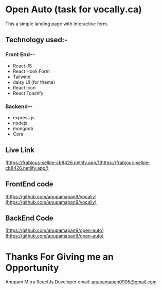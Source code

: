 # Open Auto (task for vocally.ca)

This a simple landing page with interactive form.

## Technology used:-


### Front End--
- React JS
- React Hook Form
- Tailwind
- daisy Ui (for theme)
- React Icon
- React Toastify 

### Backend--

- express js 
- nodejs
- mongodb
- Cors


## Live Link 
[https://frabjous-selkie-cb8426.netlify.app/](https://frabjous-selkie-cb8426.netlify.app/)


## FrontEnd code
[https://github.com/anupamapan9/vocally](https://github.com/anupamapan9/vocally)


## BackEnd Code
[https://github.com/anupamapan9/open-auto](https://github.com/anupamapan9/open-auto)



# Thanks For Giving me an Opportunity
Anupam Mitra
ReactJs Developer
email: anupamapan0905@gmail.com